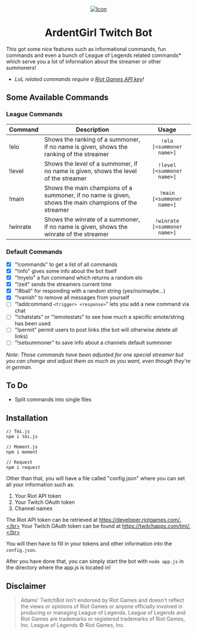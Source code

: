 <p align="center">
	<a target="_blank" href="https://4da.ms/">
		<img src="https://i.4da.ms/ThJrS2.gif" alt="Icon"/>
	</a>
</p>

<h1 align="center">ArdentGirl Twitch Bot</h1>
  
This got some nice features such as informational commands, fun commands and even a bunch of League of Legends related commands* which serve you a lot of information about the streamer or other summoners!  
  
* *LoL related commands require a [Riot Games API key](https://developer.riotgames.com)!*

## Some Available Commands

### League Commands

| Command        | Description           | Usage  |
| ------------- |-------------| :-----:|
| !elo      | Shows the ranking of a summoner, if no name is given, shows the ranking of the streamer | `!elo [<summoner name>]` |
| !level      | Shows the level of a summoner, if no name is given, shows the level of the streamer | `!level [<summoner name>]` |
| !main | Shows the main champions of a summoner, if no name is given, shows the main champions of the streamer | `!main [<summoner name>]` |
| !winrate | Shows the winrate of a summoner, if no name is given, shows the winrate of the streamer | `!winrate [<summoner name>]` |

### Default Commands
- [X] "!commands" to get a list of all commands
- [X] "!info" gives some info about the bot itself
- [X] "!myelo" a fun command which returns a random elo
- [X] "!zeit" sends the streamers current time
- [X] "!8ball" for responding with a random string (yes/no/maybe...)
- [X] "!vanish" to remove all messages from yourself
- [ ] "!addcommand `<trigger> <response>`" lets you add a new command via chat
- [ ] "!chatstats" or "!emotestats" to see how much a specific emote/string has been used
- [ ] "!permit" permit users to post links (the bot will otherwise delete all links)
- [ ] "!setsummoner" to save info about a channels default summoner

*Note: Those commands have been adjusted for one special streamer but you can change and adjust them as much as you want, even though they're in german.*

## To Do

- Split commands into single files

## Installation

```
// Tmi.js
npm i tmi.js

// Moment.js
npm i moment

// Request
npm i request
```

Other than that, you will have a file called "config.json" where you can set all your information such as:  
  
1. Your Riot API token
2. Your Twitch OAuth token
3. Channel names
  
The Riot API token can be retrieved at https://developer.riotgames.com/.</br>
Your Twitch OAuth token can be found at https://twitchapps.com/tmi/.</br>
  
You will then have to fill in your tokens and other information into the `config.json`.
  
After you have done that, you can simply start the bot with `node app.js` in the directory where the app.js is located in!

## Disclaimer

>4dams' TwitchBot isn't endorsed by Riot Games and doesn't reflect the views or opinions of Riot Games or anyone officially involved in producing or managing League of Legends. League of Legends and Riot Games are trademarks or registered trademarks of Riot Games, Inc. League of Legends © Riot Games, Inc.
